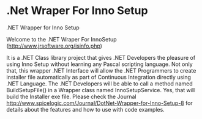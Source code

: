 .Net Wraper For Inno Setup
========================

.NET Wrapper for Inno Setup


Welcome to the .NET Wraper For InnoSetup (http://www.jrsoftware.org/isinfo.php)

It is a .NET Class library project that gives .NET Developers the pleasure of using Inno Setup without learning any Pascal scripting language. Not only that, this wrapper .NET Interface will allow the .NET Programmers to create installer file automatically as part of Continuous Integration directly using .NET Language. The .NET Developers will be able to call a method named BuildSetupFile() in a Wrapper class named InnoSetupService. Yes, that will build the Installer exe file.  Please check the Journal http://www.spicelogic.com/Journal/DotNet-Wrapper-for-Inno-Setup-8 for details about the features and how to use with code examples.
